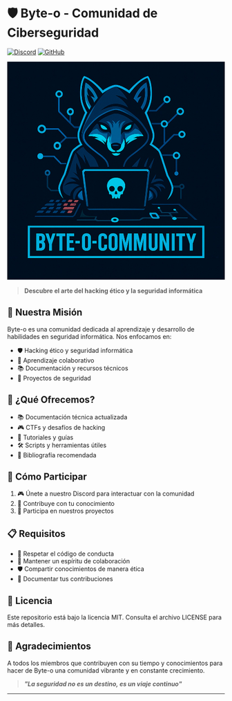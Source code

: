 # 🛡️ Byte-o - Comunidad de Ciberseguridad

[![Discord](https://img.shields.io/discord/1234567890?color=7289DA&label=Discord&logo=discord&style=for-the-badge)](https://discord.gg/7DPwWZGQ)
[![GitHub](https://img.shields.io/github/stars/Byteo/community?color=F05032&label=GitHub&logo=github&style=for-the-badge)]()

![](./assets/byte_0.jpg)

> **Descubre el arte del hacking ético y la seguridad informática**

## 🎯 Nuestra Misión

Byte-o es una comunidad dedicada al aprendizaje y desarrollo de habilidades en seguridad informática. Nos enfocamos en:

- 🛡️ Hacking ético y seguridad informática
- 🤝 Aprendizaje colaborativo
- 📚 Documentación y recursos técnicos
- 🚀 Proyectos de seguridad

## 🚀 ¿Qué Ofrecemos?

- 📚 Documentación técnica actualizada
- 🎮 CTFs y desafíos de hacking
- 🧠 Tutoriales y guías
- 🛠️ Scripts y herramientas útiles
- 📖 Bibliografía recomendada

## 🤝 Cómo Participar

1. 🎮 Únete a nuestro Discord para interactuar con la comunidad
2. 🤝 Contribuye con tu conocimiento
3. 🚀 Participa en nuestros proyectos

## 📋 Requisitos

- 📖 Respetar el código de conducta
- 🤝 Mantener un espíritu de colaboración
- 🛡️ Compartir conocimientos de manera ética
- 📝 Documentar tus contribuciones

## 📝 Licencia

Este repositorio está bajo la licencia MIT. Consulta el archivo LICENSE para más detalles.

## 🙏 Agradecimientos

A todos los miembros que contribuyen con su tiempo y conocimientos para hacer de Byte-o una comunidad vibrante y en constante crecimiento.

> **_"La seguridad no es un destino, es un viaje continuo"_**

---
